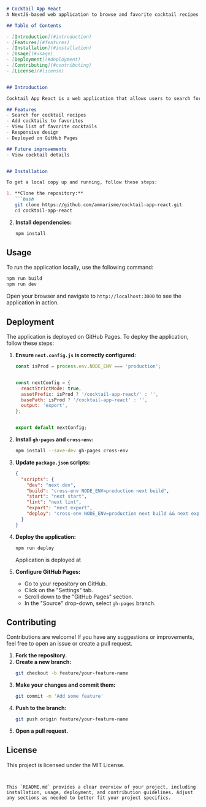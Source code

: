 
```markdown
# Cocktail App React
A NextJS-based web application to browse and favorite cocktail recipes (consuming apis freely available at - https://www.thecocktaildb.com/api.php), built with Next.js and deployed on GitHub Pages.

## Table of Contents

- [Introduction](#introduction)
- [Features](#features)
- [Installation](#installation)
- [Usage](#usage)
- [Deployment](#deployment)
- [Contributing](#contributing)
- [License](#license)


## Introduction

Cocktail App React is a web application that allows users to search for cocktail recipes, add them to their favorites, and view a list of their favorite cocktails. The app is built with React and Next.js and uses the CocktailDB API for fetching cocktail data.

## Features
- Search for cocktail recipes
- Add cocktails to favorites
- View list of favorite cocktails
- Responsive design
- Deployed on GitHub Pages

## Future improvements
- View cocktail details 


## Installation

To get a local copy up and running, follow these steps:

1. **Clone the repository:**
   ```bash
   git clone https://github.com/ammarisme/cocktail-app-react.git
   cd cocktail-app-react
   ```


2. **Install dependencies:**
   ```bash
   npm install
   ```


## Usage


To run the application locally, use the following command:


```bash
npm run build
npm run dev
```

Open your browser and navigate to `http://localhost:3000` to see the application in action.


## Deployment

The application is deployed on GitHub Pages. To deploy the application, follow these steps:


1. **Ensure `next.config.js` is correctly configured:**


   ```javascript
   const isProd = process.env.NODE_ENV === 'production';


   const nextConfig = {
     reactStrictMode: true,
     assetPrefix: isProd ? '/cocktail-app-react/' : '',
     basePath: isProd ? '/cocktail-app-react' : '',
     output: 'export',
   };


   export default nextConfig;
   ```


2. **Install `gh-pages` and `cross-env`:**


   ```bash
   npm install --save-dev gh-pages cross-env
   ```


3. **Update `package.json` scripts:**


   ```json
   {
     "scripts": {
       "dev": "next dev",
       "build": "cross-env NODE_ENV=production next build",
       "start": "next start",
       "lint": "next lint",
       "export": "next export",
       "deploy": "cross-env NODE_ENV=production next build && next export && gh-pages -d out"
     }
   }
   ```


4. **Deploy the application:**


   ```bash
   npm run deploy
   ```
   Application is deployed at 

5. **Configure GitHub Pages:**


   - Go to your repository on GitHub.
   - Click on the "Settings" tab.
   - Scroll down to the "GitHub Pages" section.
   - In the "Source" drop-down, select `gh-pages` branch.


## Contributing


Contributions are welcome! If you have any suggestions or improvements, feel free to open an issue or create a pull request.


1. **Fork the repository.**
2. **Create a new branch:**
   ```bash
   git checkout -b feature/your-feature-name
   ```
3. **Make your changes and commit them:**
   ```bash
   git commit -m 'Add some feature'
   ```
4. **Push to the branch:**
   ```bash
   git push origin feature/your-feature-name
   ```
5. **Open a pull request.**


## License


This project is licensed under the MIT License.
```


This `README.md` provides a clear overview of your project, including installation, usage, deployment, and contribution guidelines. Adjust any sections as needed to better fit your project specifics.
